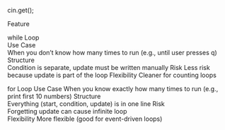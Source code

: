 cin.get();

Feature	

while Loop	
Use Case	
When you don’t know how many times to run (e.g., until user presses q)
Structure	
Condition is separate, update must be written manually
Risk
Less risk because update is part of the loop
Flexibility	
Cleaner for counting loops

for Loop
Use Case
When you know exactly how many times to run (e.g., print first 10 numbers)
Structure	
Everything (start, condition, update) is in one line
Risk	
Forgetting update can cause infinite loop	
Flexibility	
More flexible (good for event-driven loops)	